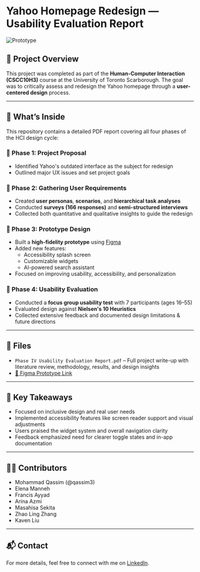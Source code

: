 # Yahoo Homepage Redesign — Usability Evaluation Report

![Prototype]([https://www.figma.com/proto/DEPcmM4GFcxdBYPzVlxSwK/Yahoo-New-Design?node-id=11-2539&starting-point-node-id=11%3A2539&mode=design&t=EZ8EYP3sdzRnw3ZE-1](https://www.figma.com/proto/DEPcmM4GFcxdBYPzVlxSwK/Yahoo-New-Design?node-id=11-2539&starting-point-node-id=11:2539&t=EZ8EYP3sdzRnw3ZE-1))

## 📄 Project Overview
This project was completed as part of the **Human-Computer Interaction (CSCC10H3)** course at the University of Toronto Scarborough. The goal was to critically assess and redesign the Yahoo homepage through a **user-centered design** process.

---

## 🧠 What’s Inside

This repository contains a detailed PDF report covering all four phases of the HCI design cycle:

### 📌 Phase 1: Project Proposal
- Identified Yahoo's outdated interface as the subject for redesign
- Outlined major UX issues and set project goals

### 👥 Phase 2: Gathering User Requirements
- Created **user personas**, **scenarios**, and **hierarchical task analyses**
- Conducted **surveys (166 responses)** and **semi-structured interviews**
- Collected both quantitative and qualitative insights to guide the redesign

### 🧪 Phase 3: Prototype Design
- Built a **high-fidelity prototype** using [Figma](https://www.figma.com/proto/DEPcmM4GFcxdBYPzVlxSwK/Yahoo-New-Design?node-id=11-2539)
- Added new features:
  - Accessibility splash screen
  - Customizable widgets
  - AI-powered search assistant
- Focused on improving usability, accessibility, and personalization

### 🧾 Phase 4: Usability Evaluation
- Conducted a **focus group usability test** with 7 participants (ages 16–55)
- Evaluated design against **Nielsen's 10 Heuristics**
- Collected extensive feedback and documented design limitations & future directions

---

## 📎 Files
- `Phase IV Usability Evaluation Report.pdf` – Full project write-up with literature review, methodology, results, and design insights
- [🔗 Figma Prototype Link](https://www.figma.com/proto/DEPcmM4GFcxdBYPzVlxSwK/Yahoo-New-Design?node-id=11-2539)

---

## 🚀 Key Takeaways
- Focused on inclusive design and real user needs
- Implemented accessibility features like screen reader support and visual adjustments
- Users praised the widget system and overall navigation clarity
- Feedback emphasized need for clearer toggle states and in-app documentation

---

## 👨‍💻 Contributors
- Mohammad Qassim (@qassim3)
- Elena Manneh
- Francis Ayyad
- Arina Azmi
- Masahisa Sekita
- Zhao Ling Zhang
- Kaven Liu

---

## 📬 Contact
For more details, feel free to connect with me on [LinkedIn](https://www.linkedin.com/in/mohammadqasemm/).
